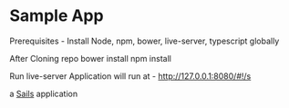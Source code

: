 # Sample App

Prerequisites - 
Install Node, npm, bower, live-server, typescript globally

After Cloning repo
bower install
npm install

Run live-server
Application will run at - http://127.0.0.1:8080/#!/s

a [Sails](http://sailsjs.org) application
